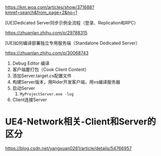 https://km.woa.com/articles/show/371688?kmref=search&from_page=2&no=1

[UE]Dedicated Server同步示例全流程（登录、Replication和RPC）

https://zhuanlan.zhihu.com/p/29788315

[UE]如何编译部署独立专用服务端（Standalone Dedicated Server）

https://zhuanlan.zhihu.com/p/30068743

1. Debug Editor 编译
2. 客户端要打包（Cook Client Content）
3. 添加Server.target.cs配置文件
4. 构建Server版本，用Rider开发客户端，用vs编译服务器
5. 启动Server
   1. `MyProjectServer.exe -log`
6. Client连接Server

# UE4-Network相关-Client和Server的区分

https://blog.csdn.net/yangxuan0261/article/details/54766957